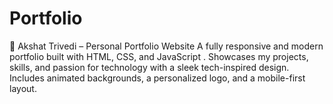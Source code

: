 # Portfolio
🚀 Akshat Trivedi – Personal Portfolio Website A fully responsive and modern portfolio built with HTML, CSS, and JavaScript . Showcases my projects, skills, and passion for technology with a sleek tech-inspired design. Includes animated backgrounds, a personalized logo, and a mobile-first layout.

